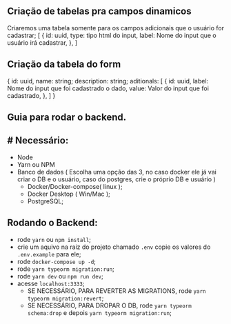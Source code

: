 
## Criação de tabelas pra campos dinamicos
Criaremos uma tabela somente para os campos adicionais que o usuário for cadastrar;
[
  {
    id: uuid,
    type: tipo html do input,
    label: Nome do input que o usuário irá cadastrar,
  },
]

## Criação da tabela do form

{
  id: uuid,
  name: string;
  description: string;
  aditionals: [
    {
      id: uuid,
      label: Nome do input que foi cadastrado o dado,
      value: Valor do input que foi cadastrado,
    },
  ]
}

## Guia para rodar o backend.


## # Necessário:  
  - Node
  - Yarn ou NPM 
  - Banco de dados ( Escolha uma opção das 3, no caso docker ele já vai criar o DB e o usuário, caso do postgres, crie o próprio DB e usuário )
    - Docker/Docker-compose( linux );
    - Docker Desktop ( Win/Mac ); 
    - PostgreSQL;

## Rodando o Backend:

  - rode `yarn` ou `npm install`; 
  - crie um aquivo na raiz do projeto chamado `.env` copie os valores do `.env.example` para ele;
  - rode `docker-compose up -d`;
  - rode `yarn typeorm migration:run`;
  - rode `yarn dev` ou `npm run dev`;
  - acesse `localhost:3333`;
    - SE NECESSÁRIO, PARA REVERTER AS MIGRATIONS, rode `yarn typeorm migration:revert`;
    - SE NECESSÁRIO, PARA DROPAR O DB, rode `yarn typeorm schema:drop` e depois `yarn typeorm migration:run`;